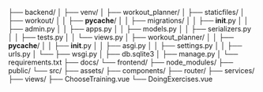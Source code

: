 ├── backend/
│   ├── venv/
│   ├── workout_planner/
    │   ├── staticfiles/
    │   ├── workout/
    │   │   ├── __pycache__/
    │   │   ├── migrations/
    │   │   ├── __init__.py
    │   │   ├── admin.py
    │   │   ├── apps.py
    │   │   ├── models.py
    │   │   ├── serializers.py
    │   │   ├── tests.py
    │   │   └── views.py
    │   ├── workout_planner/
    │   │   ├── __pycache__/
    │   │   ├── __init__.py
    │   │   ├── asgi.py
    │   │   ├── settings.py
    │   │   ├── urls.py
    │   └── ├──  wsgi.py
│   ├── db.sqlite3
│   ├── manage.py
│   └── requirements.txt
├── docs/
└── frontend/
    ├── node_modules/
    ├── public/
    └── src/
        ├── assets/
        ├── components/
        ├── router/
        ├── services/
        ├── views/
        ├── ChooseTraining.vue
        └── DoingExercises.vue
